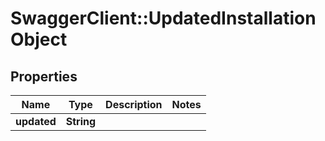 # SwaggerClient::UpdatedInstallationObject

## Properties
Name | Type | Description | Notes
------------ | ------------- | ------------- | -------------
**updated** | **String** |  | 


